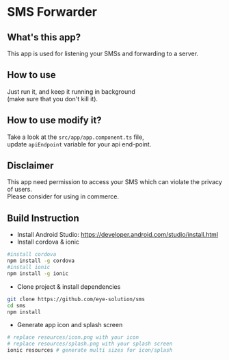 # SMS Forwarder

## What's this app?
  This app is used for listening your SMSs and forwarding to a server.

## How to use
  Just run it, and keep it running in background   
  (make sure that you don't kill it).

## How to use modify it?
  Take a look at the <code>src/app/app.component.ts</code> file,  
  update <code>apiEndpoint</code> variable for your api end-point.

## Disclaimer
  This app need permission to access your SMS which can violate the privacy of users.  
  Please consider for using in commerce.

## Build Instruction

- Install Android Studio: https://developer.android.com/studio/install.html
- Install cordova & ionic
```bash
#install cordova
npm install -g cordova
#install ionic
npm install -g ionic
```

- Clone project & install dependencies
```bash
git clone https://github.com/eye-solution/sms
cd sms
npm install
```
- Generate app icon and splash screen
```bash
# replace resources/icon.png with your icon
# replace resources/splash.png with your splash screen
ionic resources # generate multi sizes for icon/splash
```
